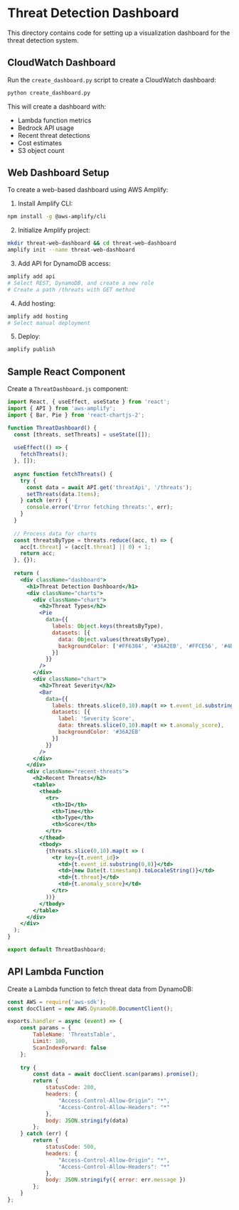 # Threat Detection Dashboard

This directory contains code for setting up a visualization dashboard for the threat detection system.

## CloudWatch Dashboard

Run the `create_dashboard.py` script to create a CloudWatch dashboard:

```bash
python create_dashboard.py
```

This will create a dashboard with:
- Lambda function metrics
- Bedrock API usage
- Recent threat detections
- Cost estimates
- S3 object count

## Web Dashboard Setup

To create a web-based dashboard using AWS Amplify:

1. Install Amplify CLI:
```bash
npm install -g @aws-amplify/cli
```

2. Initialize Amplify project:
```bash
mkdir threat-web-dashboard && cd threat-web-dashboard
amplify init --name threat-web-dashboard
```

3. Add API for DynamoDB access:
```bash
amplify add api
# Select REST, DynamoDB, and create a new role
# Create a path /threats with GET method
```

4. Add hosting:
```bash
amplify add hosting
# Select manual deployment
```

5. Deploy:
```bash
amplify publish
```

## Sample React Component

Create a `ThreatDashboard.js` component:

```jsx
import React, { useEffect, useState } from 'react';
import { API } from 'aws-amplify';
import { Bar, Pie } from 'react-chartjs-2';

function ThreatDashboard() {
  const [threats, setThreats] = useState([]);
  
  useEffect(() => {
    fetchThreats();
  }, []);
  
  async function fetchThreats() {
    try {
      const data = await API.get('threatApi', '/threats');
      setThreats(data.Items);
    } catch (err) {
      console.error('Error fetching threats:', err);
    }
  }
  
  // Process data for charts
  const threatsByType = threats.reduce((acc, t) => {
    acc[t.threat] = (acc[t.threat] || 0) + 1;
    return acc;
  }, {});
  
  return (
    <div className="dashboard">
      <h1>Threat Detection Dashboard</h1>
      <div className="charts">
        <div className="chart">
          <h2>Threat Types</h2>
          <Pie 
            data={{
              labels: Object.keys(threatsByType),
              datasets: [{
                data: Object.values(threatsByType),
                backgroundColor: ['#FF6384', '#36A2EB', '#FFCE56', '#4BC0C0']
              }]
            }}
          />
        </div>
        <div className="chart">
          <h2>Threat Severity</h2>
          <Bar 
            data={{
              labels: threats.slice(0,10).map(t => t.event_id.substring(0,8)),
              datasets: [{
                label: 'Severity Score',
                data: threats.slice(0,10).map(t => t.anomaly_score),
                backgroundColor: '#36A2EB'
              }]
            }}
          />
        </div>
      </div>
      <div className="recent-threats">
        <h2>Recent Threats</h2>
        <table>
          <thead>
            <tr>
              <th>ID</th>
              <th>Time</th>
              <th>Type</th>
              <th>Score</th>
            </tr>
          </thead>
          <tbody>
            {threats.slice(0,10).map(t => (
              <tr key={t.event_id}>
                <td>{t.event_id.substring(0,8)}</td>
                <td>{new Date(t.timestamp).toLocaleString()}</td>
                <td>{t.threat}</td>
                <td>{t.anomaly_score}</td>
              </tr>
            ))}
          </tbody>
        </table>
      </div>
    </div>
  );
}

export default ThreatDashboard;
```

## API Lambda Function

Create a Lambda function to fetch threat data from DynamoDB:

```javascript
const AWS = require('aws-sdk');
const docClient = new AWS.DynamoDB.DocumentClient();

exports.handler = async (event) => {
    const params = {
        TableName: 'ThreatsTable',
        Limit: 100,
        ScanIndexForward: false
    };
    
    try {
        const data = await docClient.scan(params).promise();
        return {
            statusCode: 200,
            headers: {
                "Access-Control-Allow-Origin": "*",
                "Access-Control-Allow-Headers": "*"
            },
            body: JSON.stringify(data)
        };
    } catch (err) {
        return {
            statusCode: 500,
            headers: {
                "Access-Control-Allow-Origin": "*",
                "Access-Control-Allow-Headers": "*"
            },
            body: JSON.stringify({ error: err.message })
        };
    }
};